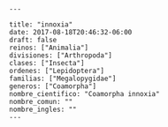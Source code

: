
      ---

      title: "innoxia"
      date: 2017-08-18T20:46:32-06:00
      draft: false
      reinos: ["Animalia"]
      divisiones: ["Arthropoda"]
      clases: ["Insecta"]
      ordenes: ["Lepidoptera"]
      familias: ["Megalopygidae"]
      generos: ["Coamorpha"]
      nombre_cientifico: "Coamorpha innoxia"
      nombre_comun: ""
      nombre_ingles: ""
      ---

      